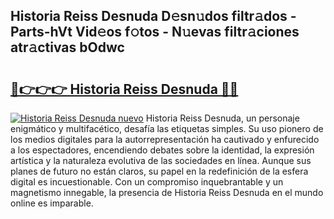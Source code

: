 ## Historia Reiss Desnuda D𝚎sn𝚞dos filtr𝚊dos - Parts-hVt Vid𝚎os f𝚘tos - N𝚞evas filtr𝚊ciones atr𝚊ctivas bOdwc

# <h2><a href="http://mb83i4.tromn.icu/?c=Historia+Reiss+Desnuda">🔗👉👉👉 Historia Reiss Desnuda 🔗🔗</a></h2>

[![Historia Reiss Desnuda nuevo](https://i.imgur.com/pEAQMta.gif)](http://mb83i4.tromn.icu/?c=Historia+Reiss+Desnuda)
Historia Reiss Desnuda, un personaje enigmático y multifacético, desafía las etiquetas simples. Su uso pionero de los medios digitales para la autorrepresentación ha cautivado y enfurecido a los espectadores, encendiendo debates sobre la identidad, la expresión artística y la naturaleza evolutiva de las sociedades en línea. Aunque sus planes de futuro no están claros, su papel en la redefinición de la esfera digital es incuestionable. Con un compromiso inquebrantable y un magnetismo innegable, la presencia de Historia Reiss Desnuda en el mundo online es imparable.
